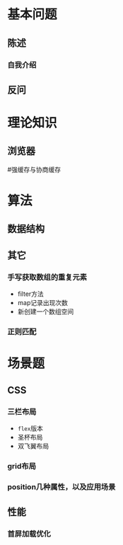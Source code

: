 # 基本问题
## 陈述
### 自我介绍
## 反问

# 理论知识
## 浏览器
#强缓存与协商缓存

# 算法
## 数据结构
## 其它
### 手写获取数组的重复元素
- filter方法
- map记录出现次数
- 新创建一个数组空间
### 正则匹配


# 场景题
## CSS
### 三栏布局
- `flex`版本
- 圣杯布局
- 双飞翼布局
### grid布局
### position几种属性，以及应用场景
## 性能
### 首屏加载优化
